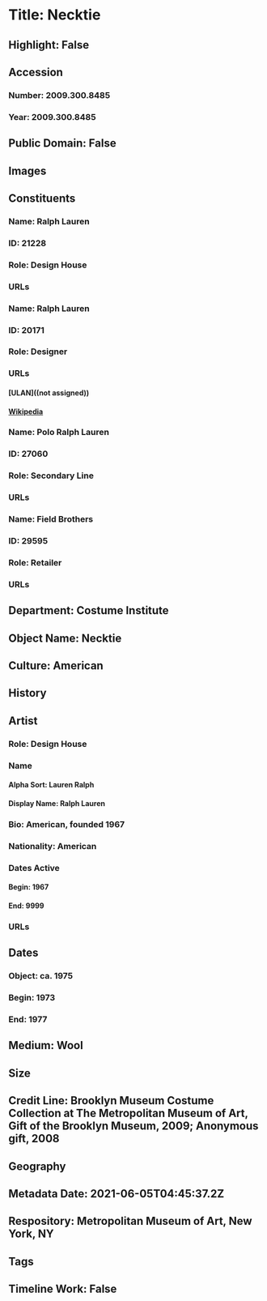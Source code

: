 # Title: Necktie
## Highlight: False
## Accession
### Number: 2009.300.8485
### Year: 2009.300.8485
## Public Domain: False
## Images
## Constituents
### Name: Ralph Lauren
### ID: 21228
### Role: Design House
### URLs
### Name: Ralph Lauren
### ID: 20171
### Role: Designer
### URLs
#### [ULAN]((not assigned))
#### [Wikipedia](https://www.wikidata.org/wiki/Q296647)
### Name: Polo Ralph Lauren
### ID: 27060
### Role: Secondary Line
### URLs
### Name: Field Brothers
### ID: 29595
### Role: Retailer
### URLs
## Department: Costume Institute
## Object Name: Necktie
## Culture: American
## History
## Artist
### Role: Design House
### Name
#### Alpha Sort: Lauren Ralph
#### Display Name: Ralph Lauren
### Bio: American, founded 1967
### Nationality: American
### Dates Active
#### Begin: 1967
#### End: 9999
### URLs
## Dates
### Object: ca. 1975
### Begin: 1973
### End: 1977
## Medium: Wool
## Size
## Credit Line: Brooklyn Museum Costume Collection at The Metropolitan Museum of Art, Gift of the Brooklyn Museum, 2009; Anonymous gift, 2008
## Geography
## Metadata Date: 2021-06-05T04:45:37.2Z
## Respository: Metropolitan Museum of Art, New York, NY
## Tags
## Timeline Work: False